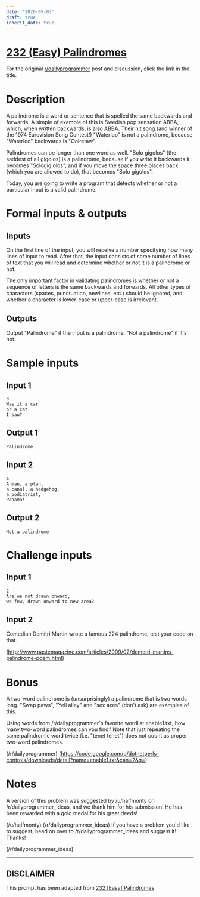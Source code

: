 ```yaml
---
date: '2020-05-03'
draft: true
inherit_date: true
---
```


# [232 (Easy) Palindromes](https://www.reddit.com/r/dailyprogrammer/comments/3kx6oh/20150914_challenge_232_easy_palindromes/)

For the original [r/dailyprogrammer](https://www.reddit.com/r/dailyprogrammer/) post and discussion, click the link in the title.

# Description
A palindrome is a word or sentence that is spelled the same backwards and forwards. A simple of example of this is Swedish pop sensation ABBA, which, when written backwards, is also ABBA. Their hit song (and winner of the 1974 Eurovision Song Contest!) "Waterloo" is not a palindrome, because "Waterloo" backwards is "Oolretaw". 

Palindromes can be longer than one word as well. "Solo gigolos" (the saddest of all gigolos) is a palindrome, because if you write it backwards it becomes "Sologig olos", and if you move the space three places back (which you are allowed to do), that becomes "Solo gigolos". 

Today, you are going to write a program that detects whether or not a particular input is a valid palindrome. 

# Formal inputs & outputs
## Inputs
On the first line of the input, you will receive a number specifying how many lines of input to read. After that, the input consists of some number of lines of text that you will read and determine whether or not it is a palindrome or not. 

The only important factor in validating palindromes is whether or not a sequence of letters is the same backwards and forwards. All other types of characters (spaces, punctuation, newlines, etc.) should be ignored, and whether a character is lower-case or upper-case is irrelevant. 

## Outputs
Output "Palindrome" if the input is a palindrome, "Not a palindrome" if it's not. 

# Sample inputs
## Input 1

```
3
Was it a car
or a cat
I saw?
```
## Output 1

```
Palindrome
```
## Input 2

```
4
A man, a plan, 
a canal, a hedgehog, 
a podiatrist, 
Panama!
```
## Output 2

```
Not a palindrome
```
# Challenge inputs
## Input 1

```
2
Are we not drawn onward, 
we few, drawn onward to new area?
```
## Input 2
Comedian Demitri Martin wrote a famous 224 palindrome, test your code on that.

(http://www.pastemagazine.com/articles/2009/02/demetri-martins-palindrome-poem.html)
# Bonus
A two-word palindrome is (unsurprisingly) a palindrome that is two words long. "Swap paws", "Yell alley" and "sex axes" (don't ask) are examples of this. 

Using words from /r/dailyprogrammer's favorite wordlist enable1.txt, how many two-word palindromes can you find? Note that just repeating the same palindromic word twice (i.e. "tenet tenet") does not count as proper two-word palindromes.

(/r/dailyprogrammer)
(https://code.google.com/p/dotnetperls-controls/downloads/detail?name=enable1.txt&can=2&q=)
# Notes
A version of this problem was suggested by /u/halfmonty on /r/dailyprogrammer_ideas, and we thank him for his submission! He has been rewarded with a gold medal for his great deeds! 

(/u/halfmonty)
(/r/dailyprogrammer_ideas)
If you have a problem you'd like to suggest, head on over to /r/dailyprogrammer_ideas and suggest it! Thanks!

(/r/dailyprogrammer_ideas)

----
## **DISCLAIMER**
This prompt has been adapted from [232 [Easy] Palindromes](https://www.reddit.com/r/dailyprogrammer/comments/3kx6oh/20150914_challenge_232_easy_palindromes/
)
